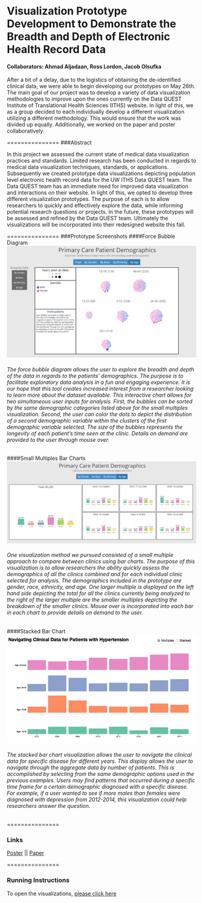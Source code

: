 Visualization Prototype Development to Demonstrate the Breadth and Depth of Electronic Health Record Data 
===============
#### Collaborators: Ahmad Aljadaan, Ross Lordon, Jacob Olsufka

After a bit of a delay, due to the logistics of obtaining the de-identified clinical data, we were able to begin developing our prototypes on May 26th. The main goal of our project was to develop a variety of data visualization methodologies to improve upon the ones currently on the Data QUEST Institute of Translational Health Sciences (ITHS) website. In light of this, we as a group decided to each individually develop a different visualization utilizing a different methodology. This would ensure that the work was divided up equally. Additionally, we worked on the paper and poster collaboratively. 

===============
###Abstract

In this project we assessed the current state of medical data visualization practices and standards. Limited research has been conducted in regards to medical data visualization techniques, standards, or applications. Subsequently we created prototype data visualizations depicting population level electronic health record data for the UW ITHS Data QUEST team. The Data QUEST team has an immediate need for improved data visualization and interactions on their website. In light of this, we opted to develop three different visualization prototypes. The purpose of each is to allow researchers to quickly and effectively explore the data, while informing potential research questions or projects. In the future, these prototypes will be assessed and refined by the Data QUEST team. Ultimately the visualizations will be incorporated into their redesigned website this fall.

===============
###Prototype Screenshots
####Force Bubble Diagram
![Force Bubble Diagram](bubbles.png)
###### The force bubble diagram allows the user to explore the breadth and depth of the data in regards to the patients’ demographics. The purpose is to facilitate exploratory data analysis in a fun and engaging experience. It is our hope that this tool creates increased interest from a researcher looking to learn more about the dataset available. This interactive chart allows for two simultaneous user inputs for analysis. First, the bubbles can be sorted by the same demographic categories listed above for the small multiples visualization. Second, the user can color the dots to depict the distribution of a second demographic variable within the clusters of the first demographic variable selected. The size of the bubbles represents the longevity of each patient’s time seen at the clinic. Details on demand are provided to the user through mouse over.

####Small Multiples Bar Charts
![Small Multiples Bar Charts](multiples.png)
###### One visualization method we pursued consisted of a small multiple approach to compare between clinics using bar charts. The purpose of this visualization is to allow researchers the ability quickly assess the demographics of all the clinics combined and for each individual clinic selected for analysis. The demographics included in the prototype are gender, race, ethnicity, and age. One larger multiple is displayed on the left hand side depicting the total for all the clinics currently being analyzed to the right of the larger multiple are the smaller multiples depicting the breakdown of the smaller clinics. Mouse over is incorporated into each bar in each chart to provide details on demand to the user.

####Stacked Bar Chart
![Stacked Bar Chart](stacked.jpg)
###### The stacked bar chart visualization allows the user to navigate the clinical data for specific disease for different years. This display allows the user to navigate through the aggregate data by number of patients. This is accomplished by selecting from the same demographic options used in the previous examples. Users may find patterns that occurred during a specific time frame for a certain demographic diagnosed with a specific disease. For example, if a user wanted to see if more males than females were diagnosed with depression from 2012-2014, this visualization could help researchers answer the question.

===============
### Links
[Poster](https://github.com/CSE512-15S/fp-aljadaan-rlordon-olsufj/blob/master/Poster-Big.png) || [Paper](https://github.com/CSE512-15S/fp-aljadaan-rlordon-olsufj/blob/master/final/paper-aljadaan-rlordon-olsufj.pdf)

===============
### Running Instructions

To open the visualizations, [please click here](https://github.com/CSE512-15S/fp-aljadaan-rlordon-olsufj/blob/master/index.html)


